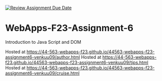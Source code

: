 [![Review Assignment Due Date](https://classroom.github.com/assets/deadline-readme-button-24ddc0f5d75046c5622901739e7c5dd533143b0c8e959d652212380cedb1ea36.svg)](https://classroom.github.com/a/b9NC0g7h)
# WebApps-F23-Assignment-6
Introduction to Java Script and DOM

Hosted at https://44-563-webapps-f23.github.io/44563-webapps-f23-assignment6-venkuu09/author.html
Hosted at https://44-563-webapps-f23.github.io/44563-webapps-f23-assignment6-venkuu09/tips.html
Hosted at https://44-563-webapps-f23.github.io/44563-webapps-f23-assignment6-venkuu09/cruise.html